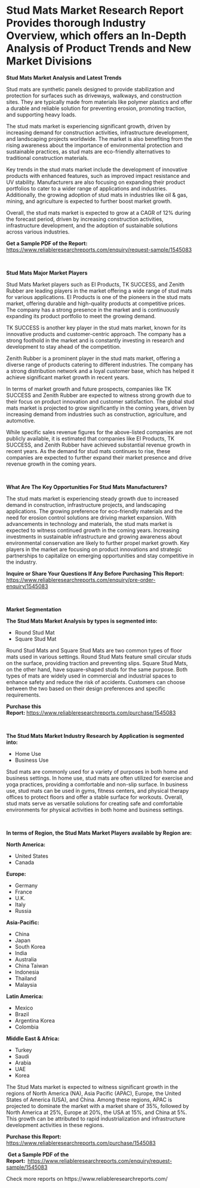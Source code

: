 <p><h1>Stud Mats Market Research Report Provides thorough Industry Overview, which offers an In-Depth Analysis of Product Trends and New Market Divisions</h1></p><p><strong>Stud Mats Market Analysis and Latest Trends</strong></p>
<p><p>Stud mats are synthetic panels designed to provide stabilization and protection for surfaces such as driveways, walkways, and construction sites. They are typically made from materials like polymer plastics and offer a durable and reliable solution for preventing erosion, promoting traction, and supporting heavy loads.</p><p>The stud mats market is experiencing significant growth, driven by increasing demand for construction activities, infrastructure development, and landscaping projects worldwide. The market is also benefiting from the rising awareness about the importance of environmental protection and sustainable practices, as stud mats are eco-friendly alternatives to traditional construction materials.</p><p>Key trends in the stud mats market include the development of innovative products with enhanced features, such as improved impact resistance and UV stability. Manufacturers are also focusing on expanding their product portfolios to cater to a wider range of applications and industries. Additionally, the growing adoption of stud mats in industries like oil & gas, mining, and agriculture is expected to further boost market growth.</p><p>Overall, the stud mats market is expected to grow at a CAGR of 12% during the forecast period, driven by increasing construction activities, infrastructure development, and the adoption of sustainable solutions across various industries.</p></p>
<p><strong>Get a Sample PDF of the Report:&nbsp;</strong> <a href="https://www.reliableresearchreports.com/enquiry/request-sample/1545083">https://www.reliableresearchreports.com/enquiry/request-sample/1545083</a></p>
<p>&nbsp;</p>
<p><strong>Stud Mats Major Market Players</strong></p>
<p><p>Stud Mats Market players such as EI Products, TK SUCCESS, and Zenith Rubber are leading players in the market offering a wide range of stud mats for various applications. EI Products is one of the pioneers in the stud mats market, offering durable and high-quality products at competitive prices. The company has a strong presence in the market and is continuously expanding its product portfolio to meet the growing demand.</p><p>TK SUCCESS is another key player in the stud mats market, known for its innovative products and customer-centric approach. The company has a strong foothold in the market and is constantly investing in research and development to stay ahead of the competition.</p><p>Zenith Rubber is a prominent player in the stud mats market, offering a diverse range of products catering to different industries. The company has a strong distribution network and a loyal customer base, which has helped it achieve significant market growth in recent years.</p><p>In terms of market growth and future prospects, companies like TK SUCCESS and Zenith Rubber are expected to witness strong growth due to their focus on product innovation and customer satisfaction. The global stud mats market is projected to grow significantly in the coming years, driven by increasing demand from industries such as construction, agriculture, and automotive.</p><p>While specific sales revenue figures for the above-listed companies are not publicly available, it is estimated that companies like EI Products, TK SUCCESS, and Zenith Rubber have achieved substantial revenue growth in recent years. As the demand for stud mats continues to rise, these companies are expected to further expand their market presence and drive revenue growth in the coming years.</p></p>
<p>&nbsp;</p>
<p><strong>What Are The Key Opportunities For Stud Mats Manufacturers?</strong></p>
<p><p>The stud mats market is experiencing steady growth due to increased demand in construction, infrastructure projects, and landscaping applications. The growing preference for eco-friendly materials and the need for erosion control solutions are driving market expansion. With advancements in technology and materials, the stud mats market is expected to witness continued growth in the coming years. Increasing investments in sustainable infrastructure and growing awareness about environmental conservation are likely to further propel market growth. Key players in the market are focusing on product innovations and strategic partnerships to capitalize on emerging opportunities and stay competitive in the industry.</p></p>
<p><strong>Inquire or Share Your Questions If Any Before Purchasing This Report:</strong> <a href="https://www.reliableresearchreports.com/enquiry/pre-order-enquiry/1545083">https://www.reliableresearchreports.com/enquiry/pre-order-enquiry/1545083</a></p>
<p>&nbsp;</p>
<p><strong>Market Segmentation</strong></p>
<p><strong>The Stud Mats Market Analysis by types is segmented into:</strong></p>
<p><ul><li>Round Stud Mat</li><li>Square Stud Mat</li></ul></p>
<p><p>Round Stud Mats and Square Stud Mats are two common types of floor mats used in various settings. Round Stud Mats feature small circular studs on the surface, providing traction and preventing slips. Square Stud Mats, on the other hand, have square-shaped studs for the same purpose. Both types of mats are widely used in commercial and industrial spaces to enhance safety and reduce the risk of accidents. Customers can choose between the two based on their design preferences and specific requirements.</p></p>
<p><strong>Purchase this Report:&nbsp;</strong><a href="https://www.reliableresearchreports.com/purchase/1545083">https://www.reliableresearchreports.com/purchase/1545083</a></p>
<p>&nbsp;</p>
<p><strong>The Stud Mats Market Industry Research by Application is segmented into:</strong></p>
<p><ul><li>Home Use</li><li>Business Use</li></ul></p>
<p><p>Stud mats are commonly used for a variety of purposes in both home and business settings. In home use, stud mats are often utilized for exercise and yoga practices, providing a comfortable and non-slip surface. In business use, stud mats can be used in gyms, fitness centers, and physical therapy offices to protect floors and offer a stable surface for workouts. Overall, stud mats serve as versatile solutions for creating safe and comfortable environments for physical activities in both home and business settings.</p></p>
<p>&nbsp;</p>
<p><strong>In terms of Region, the Stud Mats Market Players available by Region are:</strong></p>
<p>
    <p> <strong> North America: </strong>
        <ul>
            <li>United States</li>
            <li>Canada</li>
        </ul>
        </p> 
    <p> <strong> Europe: </strong>
        <ul>
            <li>Germany</li>
            <li>France</li>
            <li>U.K.</li>
            <li>Italy</li>
            <li>Russia</li>
        </ul>
        </p> 
    <p> <strong> Asia-Pacific: </strong>
        <ul>
            <li>China</li>
            <li>Japan</li>
            <li>South Korea</li>
            <li>India</li>
            <li>Australia</li>
            <li>China Taiwan</li>
            <li>Indonesia</li>
            <li>Thailand</li>
            <li>Malaysia</li>
        </ul>
        </p> 
    <p> <strong> Latin America: </strong>
        <ul>
            <li>Mexico</li>
            <li>Brazil</li>
            <li>Argentina Korea</li>
            <li>Colombia</li>
        </ul>
        </p> 
    <p> <strong> Middle East & Africa: </strong>
        <ul>
            <li>Turkey</li>
            <li>Saudi</li>
            <li>Arabia</li>
            <li>UAE</li>
            <li>Korea</li>
        </ul>
    </p>
    </p>
<p><p>The Stud Mats market is expected to witness significant growth in the regions of North America (NA), Asia Pacific (APAC), Europe, the United States of America (USA), and China. Among these regions, APAC is projected to dominate the market with a market share of 35%, followed by North America at 25%, Europe at 20%, the USA at 15%, and China at 5%. This growth can be attributed to rapid industrialization and infrastructure development activities in these regions.</p></p>
<p><strong>Purchase this Report: </strong><a href="https://www.reliableresearchreports.com/purchase/1545083">https://www.reliableresearchreports.com/purchase/1545083</a></p>
<p>&nbsp;<strong>Get a Sample PDF of the Report:&nbsp;&nbsp;</strong><a href="https://www.reliableresearchreports.com/enquiry/request-sample/1545083">https://www.reliableresearchreports.com/enquiry/request-sample/1545083</a></p>
<p><strong></strong></p>
<p>Check more reports on https://www.reliableresearchreports.com/</p>